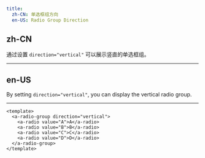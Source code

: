 ```yaml
title:
  zh-CN: 单选框组方向
  en-US: Radio Group Direction
```

## zh-CN

通过设置 `direction="vertical"` 可以展示竖直的单选框组。

---

## en-US

By setting `direction="vertical"`, you can display the vertical radio group.

---

```vue
<template>
  <a-radio-group direction="vertical">
    <a-radio value="A">A</a-radio>
    <a-radio value="B">B</a-radio>
    <a-radio value="C">C</a-radio>
    <a-radio value="D">D</a-radio>
  </a-radio-group>
</template>
```
